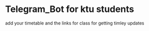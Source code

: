 # Telegram_Bot for ktu students 
add your timetable and the links for class for getting timley updates
